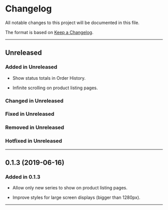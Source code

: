 # Changelog

All notable changes to this project will be documented in this file.

The format is based on [Keep a Changelog](http://keepachangelog.com/en/1.0.0/).

-------------------------------------------------------------------------------

## Unreleased

### Added in Unreleased

- Show status totals in Order History.

- Infinite scrolling on product listing pages.

### Changed in Unreleased

### Fixed in Unreleased

### Removed in Unreleased

### Hotfixed in Unreleased

-------------------------------------------------------------------------------

## 0.1.3  (2019-06-16)

### Added in 0.1.3

- Allow only new series to show on product listing pages.

- Improve styles for large screen displays (bigger than 1280px).

-------------------------------------------------------------------------------
